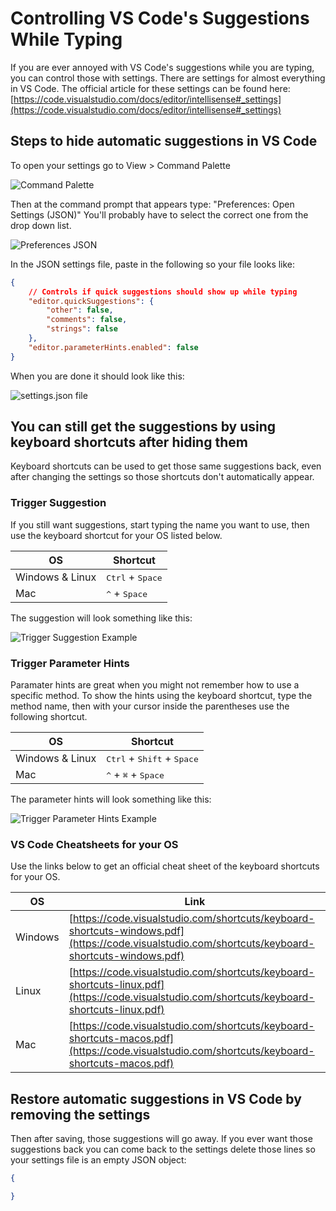 # Controlling VS Code's Suggestions While Typing

If you are ever annoyed with VS Code's suggestions while you are typing, you can control those with settings.  There are settings for almost everything in VS Code.
The official article for these settings can be found here: [https://code.visualstudio.com/docs/editor/intellisense#_settings](https://code.visualstudio.com/docs/editor/intellisense#_settings)

## Steps to hide automatic suggestions in VS Code

To open your settings go to View > Command Palette

![Command Palette](/Coding-and-Stuff/assets/VSCodeSuggestions/1-CommandPalette.png)

Then at the command prompt that appears type: "Preferences: Open Settings (JSON)" You'll probably have to select the correct one from the drop down list.

![Preferences JSON](/Coding-and-Stuff/assets/VSCodeSuggestions/2-PreferencesJSON.png)

In the JSON settings file, paste in the following so your file looks like:
```json
{
    // Controls if quick suggestions should show up while typing
    "editor.quickSuggestions": {
        "other": false,
        "comments": false,
        "strings": false
    },
    "editor.parameterHints.enabled": false
}
```

When you are done it should look like this:

![settings.json file](/Coding-and-Stuff/assets/VSCodeSuggestions/3-settings.jsonFile.png)


## You can still get the suggestions by using keyboard shortcuts after hiding them
Keyboard shortcuts can be used to get those same suggestions back, even after changing the settings so those shortcuts don't automatically appear.

### Trigger Suggestion
If you still want suggestions, start typing the name you want to use, then use the keyboard shortcut for your OS listed below.

| OS | Shortcut |
|--|--|
| Windows & Linux | <kbd>Ctrl</kbd> + <kbd>Space</kbd> |
| Mac | <kbd>^</kbd> + <kbd>Space</kbd> |

The suggestion will look something like this:

![Trigger Suggestion Example](/Coding-and-Stuff/assets/VSCodeSuggestions/4-TriggerSuggestion.png)

### Trigger Parameter Hints
Paramater hints are great when you might not remember how to use a specific method. To show the hints using the keyboard shortcut, type the method name, then with your cursor inside the parentheses use the following shortcut.

| OS | Shortcut |
|--|--|
| Windows & Linux | <kbd>Ctrl</kbd> + <kbd>Shift</kbd> + <kbd>Space</kbd> |
| Mac | <kbd>^</kbd> + <kbd>⌘</kbd> + <kbd>Space</kbd> |

The parameter hints will look something like this:

![Trigger Parameter Hints Example](/Coding-and-Stuff/assets/VSCodeSuggestions/5-TriggerParameterHints.png)

### VS Code Cheatsheets for your OS
Use the links below to get an official cheat sheet of the keyboard shortcuts for your OS.

| OS | Link |
|--|--|
| Windows | [https://code.visualstudio.com/shortcuts/keyboard-shortcuts-windows.pdf](https://code.visualstudio.com/shortcuts/keyboard-shortcuts-windows.pdf) |
| Linux | [https://code.visualstudio.com/shortcuts/keyboard-shortcuts-linux.pdf](https://code.visualstudio.com/shortcuts/keyboard-shortcuts-linux.pdf) |
| Mac | [https://code.visualstudio.com/shortcuts/keyboard-shortcuts-macos.pdf](https://code.visualstudio.com/shortcuts/keyboard-shortcuts-macos.pdf) |

## Restore automatic suggestions in VS Code by removing the settings
Then after saving, those suggestions will go away.
If you ever want those suggestions back you can come back to the settings delete those lines so your settings file is an empty JSON object:

```json
{

}
```
